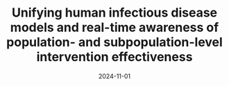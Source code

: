 ---
title: "Unifying human infectious disease models and real-time awareness of population- and subpopulation-level intervention effectiveness"
collection: publications
permalink: /publication/2024-08-unifying-models
date: 2024-11-01
venue: 'medRxiv'
paperurl: "https://doi.org/10.1101/2024.01.17.24301344"
citation: "Seibel, RL, MJ Tildesley and EM Hill. (n.d. pre-print). &quot;Unifying human infectious disease models and real-time awareness of population- and subpopulation-level intervention effectiveness.&quot; <i>medRxiv</i>."
---